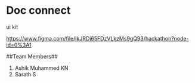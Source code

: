 # Doc connect

ui kit


https://www.figma.com/file/IkJRDj65FDzVLkzMs9gQ93/hackathon?node-id=0%3A1




##Team Members##

1. Ashik Muhammed KN
2. Sarath S

 
